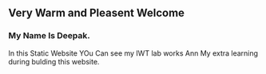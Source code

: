 ## Very Warm and Pleasent Welcome

### My Name Is Deepak.

In this Static Website YOu Can see my IWT lab works Ann My extra learning during bulding this website.  


